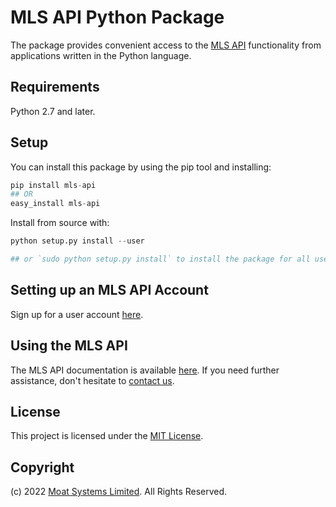 # MLS API Python Package

The package provides convenient access to the [MLS API](https://moatsystems.com/mls-api/) functionality from applications written in the Python language.

## Requirements

Python 2.7 and later.

## Setup

You can install this package by using the pip tool and installing:

```python
pip install mls-api
## OR
easy_install mls-api
```

Install from source with:

```python
python setup.py install --user

## or `sudo python setup.py install` to install the package for all users
```

## Setting up an MLS API Account

Sign up for a user account [here](https://moatsystems.com/mls-api/).


## Using the MLS API

The MLS API documentation is available [here](https://docs.mlssoccerapi.com/). If you need further assistance, don't hesitate to [contact us](https://moatsystems.com/contact/).


## License

This project is licensed under the [MIT License](./LICENSE).


## Copyright

(c) 2022 [Moat Systems Limited](https://moatsystems.com/). All Rights Reserved.
